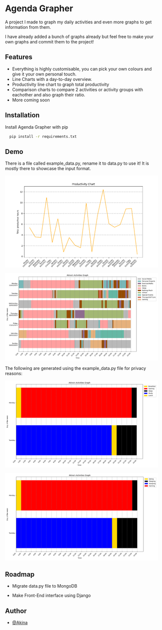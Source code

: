 
# Agenda Grapher

A project I made to graph my daily activities and even more graphs to get information from them.

I have already added a bunch of graphs already but feel free to make your own graphs and commit them to the project!


## Features

- Everything is highly customisable, you can pick your own colours and give it your own personal touch.
- Line Charts with a day-to-day overview.
- Productivity line chart to graph total productivity
- Comparison charts to compare 2 activities or activity groups with eachother and also graph their ratio.
- More coming soon

## Installation

Install Agenda Grapher with pip

```bash
  pip install -r requirements.txt
```
    
## Demo

There is a file called example_data.py, rename it to data.py to use it! It is mostly there to showcase the input format.


![Productivity Graph](examples/productivity_chart.png "Productivity Graph")

![Grouped Activities Graph](examples/akina_grouped_chart.png "Grouped Graph")

The following are generated using the example_data.py file for privacy reasons:

![Activities Graph](examples/main_chart.png "Main Graph")

![Grouped Activities Graph](examples/grouped_chart.png "Comparison Graph")


## Roadmap

- Migrate data.py file to MongoDB

- Make Front-End interface using Django

## Author

- [@Akina](https://www.github.com/kaajjaak)

